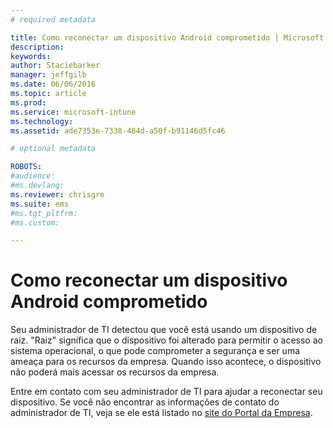 ```yaml
---
# required metadata

title: Como reconectar um dispositivo Android comprometido | Microsoft Intune
description:
keywords:
author: Staciebarker
manager: jeffgilb
ms.date: 06/06/2016
ms.topic: article
ms.prod:
ms.service: microsoft-intune
ms.technology:
ms.assetid: ade7353e-7338-484d-a50f-b91146d5fc46

# optional metadata

ROBOTS:
#audience:
#ms.devlang:
ms.reviewer: chrisgre
ms.suite: ems
#ms.tgt_pltfrm:
#ms.custom:

---
```


# Como reconectar um dispositivo Android comprometido
Seu administrador de TI detectou que você está usando um dispositivo de raiz. "Raiz" significa que o dispositivo foi alterado para permitir o acesso ao sistema operacional, o que pode comprometer a segurança e ser uma ameaça para os recursos da empresa. Quando isso acontece, o dispositivo não poderá mais acessar os recursos da empresa.

Entre em contato com seu administrador de TI para ajudar a reconectar seu dispositivo. Se você não encontrar as informações de contato do administrador de TI, veja se ele está listado no [site do Portal da Empresa](http://portal.manage.microsoft.com).



<!--HONumber=Jun16_HO1-->


